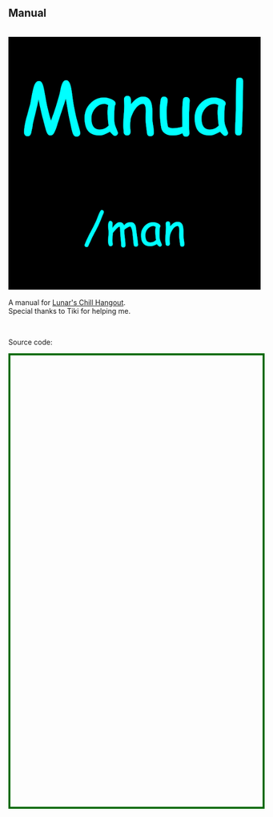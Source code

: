 <h2>Manual</h2>
<br />
<img src='manual.png' style="max-width:100%;height:auto;" />
<br />
<p>A manual for <a href="https://atlas.sansar.com/experiences/lunar-6624/lunar-s-test-world" target="_blank" rel="noopener noreferrer">Lunar's Chill Hangout</a>.<br />Special thanks to Tiki for helping me.</p>
<br />
<p>Source code:</p>
<div id='rawfile0' style="border: 0;max-width:100%;max-height:95%;height:900px;width:705px;display:inline-block;">
	<pre id="thePre0" style="text-align:left; background:transparent; color: green;max-width:100%;max-height:100%;height:900px;width:705px;border: 4px solid #006900;margin: auto;overflow: scroll;display: block;"></pre>
</div>
<script>
fetch('Manual.cs')
.then(body=>body.text())
.then(body=>{document.getElementById('thePre0').innerText = body;})
</script>
<hr style="height:50px; visibility:hidden;" />
